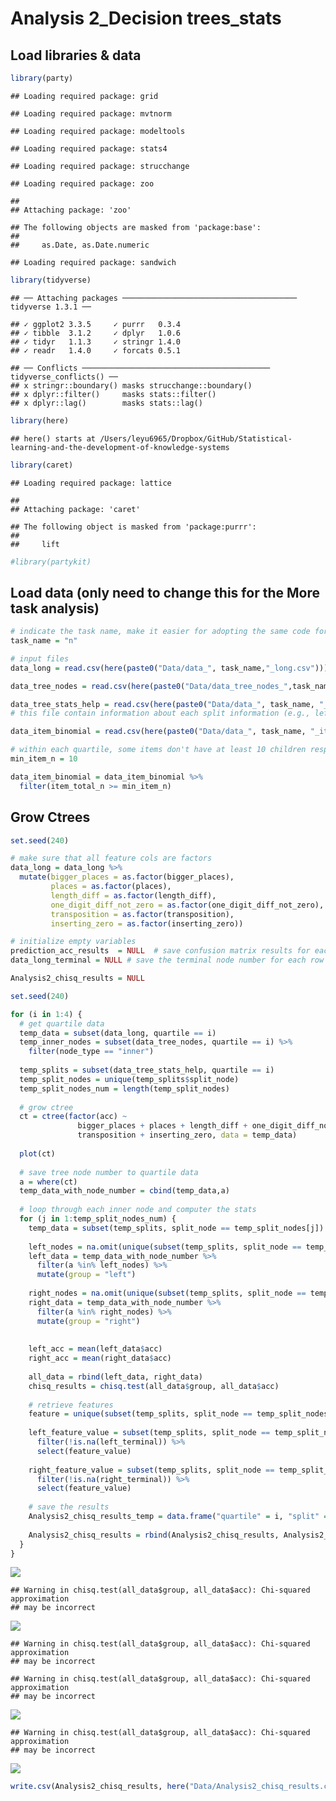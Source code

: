 Analysis 2\_Decision trees\_stats
================

## Load libraries & data

``` r
library(party)
```

    ## Loading required package: grid

    ## Loading required package: mvtnorm

    ## Loading required package: modeltools

    ## Loading required package: stats4

    ## Loading required package: strucchange

    ## Loading required package: zoo

    ## 
    ## Attaching package: 'zoo'

    ## The following objects are masked from 'package:base':
    ## 
    ##     as.Date, as.Date.numeric

    ## Loading required package: sandwich

``` r
library(tidyverse)
```

    ## ── Attaching packages ─────────────────────────────────────── tidyverse 1.3.1 ──

    ## ✓ ggplot2 3.3.5     ✓ purrr   0.3.4
    ## ✓ tibble  3.1.2     ✓ dplyr   1.0.6
    ## ✓ tidyr   1.1.3     ✓ stringr 1.4.0
    ## ✓ readr   1.4.0     ✓ forcats 0.5.1

    ## ── Conflicts ────────────────────────────────────────── tidyverse_conflicts() ──
    ## x stringr::boundary() masks strucchange::boundary()
    ## x dplyr::filter()     masks stats::filter()
    ## x dplyr::lag()        masks stats::lag()

``` r
library(here)
```

    ## here() starts at /Users/leyu6965/Dropbox/GitHub/Statistical-learning-and-the-development-of-knowledge-systems

``` r
library(caret)
```

    ## Loading required package: lattice

    ## 
    ## Attaching package: 'caret'

    ## The following object is masked from 'package:purrr':
    ## 
    ##     lift

``` r
#library(partykit) 
```

## Load data (only need to change this for the More task analysis)

``` r
# indicate the task name, make it easier for adopting the same code for both the N and M tasks
task_name = "n"

# input files
data_long = read.csv(here(paste0("Data/data_", task_name,"_long.csv")))

data_tree_nodes = read.csv(here(paste0("Data/data_tree_nodes_",task_name,".csv")))

data_tree_stats_help = read.csv(here(paste0("Data/data_", task_name, "_tree_stats_helper.csv")))
# this file contain information about each split information (e.g., left/right terminal nodes, the splitting features, left/right feature_value)

data_item_binomial = read.csv(here(paste0("Data/data_", task_name, "_item_binomial.csv")))

# within each quartile, some items don't have at least 10 children responses. exclude them from the item level accuracy graph, but not the overall analysis???
min_item_n = 10

data_item_binomial = data_item_binomial %>% 
  filter(item_total_n >= min_item_n) 
```

## Grow Ctrees

``` r
set.seed(240)

# make sure that all feature cols are factors
data_long = data_long %>%
  mutate(bigger_places = as.factor(bigger_places),
         places = as.factor(places),
         length_diff = as.factor(length_diff),
         one_digit_diff_not_zero = as.factor(one_digit_diff_not_zero),
         transposition = as.factor(transposition),
         inserting_zero = as.factor(inserting_zero))

# initialize empty variables 
prediction_acc_results  = NULL  # save confusion matrix results for each tree
data_long_terminal = NULL # save the terminal node number for each row (or trial), for plotting the item-level accuracy graphs for each quartile

Analysis2_chisq_results = NULL

set.seed(240)

for (i in 1:4) {
  # get quartile data
  temp_data = subset(data_long, quartile == i) 
  temp_inner_nodes = subset(data_tree_nodes, quartile == i) %>%
    filter(node_type == "inner") 
  
  temp_splits = subset(data_tree_stats_help, quartile == i)
  temp_split_nodes = unique(temp_splits$split_node)
  temp_split_nodes_num = length(temp_split_nodes)
  
  # grow ctree
  ct = ctree(factor(acc) ~ 
               bigger_places + places + length_diff + one_digit_diff_not_zero +
               transposition + inserting_zero, data = temp_data)
  
  plot(ct)
  
  # save tree node number to quartile data
  a = where(ct)
  temp_data_with_node_number = cbind(temp_data,a)
  
  # loop through each inner node and computer the stats
  for (j in 1:temp_split_nodes_num) {
    temp_data = subset(temp_splits, split_node == temp_split_nodes[j])
    
    left_nodes = na.omit(unique(subset(temp_splits, split_node == temp_split_nodes[j])$left_terminal))
    left_data = temp_data_with_node_number %>%
      filter(a %in% left_nodes) %>%
      mutate(group = "left")
    
    right_nodes = na.omit(unique(subset(temp_splits, split_node == temp_split_nodes[j])$right_terminal))
    right_data = temp_data_with_node_number %>%
      filter(a %in% right_nodes) %>%
      mutate(group = "right")
    
   
    left_acc = mean(left_data$acc)
    right_acc = mean(right_data$acc)
    
    all_data = rbind(left_data, right_data)
    chisq_results = chisq.test(all_data$group, all_data$acc)
    
    # retrieve features
    feature = unique(subset(temp_splits, split_node == temp_split_nodes[j])$feature)
    
    left_feature_value = subset(temp_splits, split_node == temp_split_nodes[j]) %>%
      filter(!is.na(left_terminal)) %>%
      select(feature_value)
    
    right_feature_value = subset(temp_splits, split_node == temp_split_nodes[j]) %>%
      filter(!is.na(right_terminal)) %>%
      select(feature_value)
    
    # save the results
    Analysis2_chisq_results_temp = data.frame("quartile" = i, "split" = temp_split_nodes[j], "left_acc" = left_acc, "right_acc" = right_acc,"chisq_value" = chisq_results$statistic, "chisq_df" = chisq_results$parameter, "chisq_p" = chisq_results$p.value, "feature" = feature, "left_feature_value" = unique(left_feature_value$feature_value), "right_feature_value" = unique(right_feature_value$feature_value))
    
    Analysis2_chisq_results = rbind(Analysis2_chisq_results, Analysis2_chisq_results_temp)
  }
}
```

![](Analysis-2_Decision-trees_stats_files/figure-gfm/unnamed-chunk-3-1.png)<!-- -->

    ## Warning in chisq.test(all_data$group, all_data$acc): Chi-squared approximation
    ## may be incorrect

![](Analysis-2_Decision-trees_stats_files/figure-gfm/unnamed-chunk-3-2.png)<!-- -->

    ## Warning in chisq.test(all_data$group, all_data$acc): Chi-squared approximation
    ## may be incorrect

    ## Warning in chisq.test(all_data$group, all_data$acc): Chi-squared approximation
    ## may be incorrect

![](Analysis-2_Decision-trees_stats_files/figure-gfm/unnamed-chunk-3-3.png)<!-- -->

    ## Warning in chisq.test(all_data$group, all_data$acc): Chi-squared approximation
    ## may be incorrect

![](Analysis-2_Decision-trees_stats_files/figure-gfm/unnamed-chunk-3-4.png)<!-- -->

``` r
write.csv(Analysis2_chisq_results, here("Data/Analysis2_chisq_results.csv"), row.names = FALSE)
```
